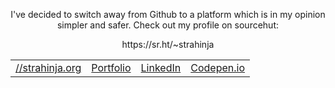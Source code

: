 <p style="text-align:center">I've decided to switch away from Github to a platform which is in my opinion simpler and safer. Check out my profile on sourcehut:</p>

<p style="text-align:center">https://sr.ht/~strahinja</p>

<table border="0" width="100%" align="center">
  <tbody width="100%">
    <tr width="100%">
      <td>
        <a href="https://strahinja.org" title="//strahinja.org">
          //strahinja.org
        </a>
      </td>
      <td>
        <a href="https://strahinja.org/portfolio" title="Portfolio">
          Portfolio
        </a>
      </td>
      <td>
        <a href="https://linkedin.com/in/strahinja-radic" title="LinkedIn">
          LinkedIn
        </a>
      </td>
      <td>
        <a href="https://codepen.io/Strahinja/" title="Codepen.io">
          Codepen.io
        </a>
      </td>
    </tr>
  </tbody>
</table>

